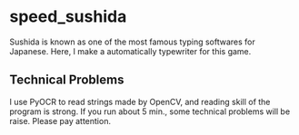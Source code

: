 # speed_sushida

Sushida is known as one of the most famous typing softwares for Japanese. Here, I make a automatically typewriter for this game.

## Technical Problems

I use PyOCR to read strings made by OpenCV, and reading skill of the program is strong. If you run about 5 min., some technical problems will be raise. Please pay attention.
